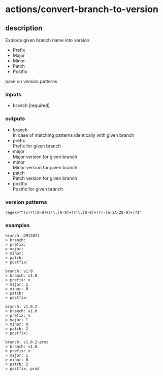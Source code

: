 # actions/convert-branch-to-version

## description
Explode given branch name into version

- Prefix
- Major
- Minor
- Patch
- Postfix

base on version patterns

### inputs
- branch [required]

### outputs
- branch<br>
In case of matching patterns identically with given branch
- prefix<br>
Prefix for given branch 
- major<br>
Major version for given branch 
- minor<br>
Minor version for given branch 
- patch<br>
Patch version for given branch
- postfix<br>
Postfix for given branch

### version patterns
```
regex="^(v)?([0-9]+)(\.[0-9]+)?(\.[0-9]+)?(-[a-zA-Z0-9]+)?$"
```

### examples
```
branch: DM12021
> branch:
> prefix:
> major:
> minor:
> patch:
> postfix:
```

```
branch: v1.0
> branch: v1.0
> prefix: v
> major: 1
> minor: 0
> patch:
> postfix:
```

```
branch: v1.0.2
> branch: v1.0
> prefix: v
> major: 1
> minor: 0
> patch: 2
> postfix:
```

```
branch: v1.0.2-prod
> branch: v1.0
> prefix: v
> major: 1
> minor: 0
> patch: 2
> postfix: prod
```
